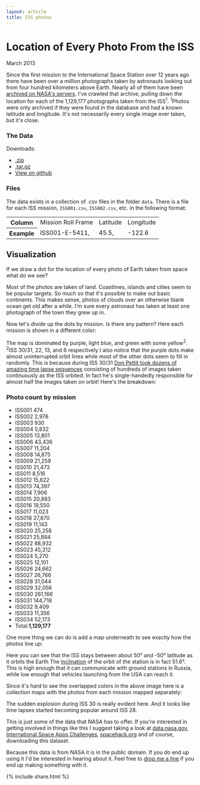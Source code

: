 ```yaml
---
layout: article
title: ISS photos
---
```


# Location of Every Photo From the ISS

<span class="pubdate">March 2013</span>

 Since the first mission to the International Space Station over 12 years ago
there have been over a _million_ photographs taken by astronauts looking out
from four hundred kilometers above Earth. Nearly all of them have been
[archived on NASA's servers]("http://eol.jsc.nasa.gov/). I've crawled that
archive, pulling down the location for each of the 1,129,177 photographs taken
from the ISS<sup>1</sup>. <span class="footnote"><sup>1</sup>Photos were only
archived if they were found in the database and had a known latitude and
longitude. It's not necessarily every single image ever taken, but it's close.</span>


### The Data

Downloads:

 - [.zip](https://github.com/natronics/ISS-photo-locations/archive/master.zip)
 - [.tar.gz](https://github.com/natronics/ISS-photo-locations/archive/master.tar.gz)
 - [View on github](https://github.com/natronics/ISS-photo-locations/)


### Files

The data exists in a collection of .csv files in the folder `data`. There is a
file for each ISS mission, `ISS001.csv`, `ISS002.csv`, etc. in the following format:

<table class="table table-striped">
 <tbody>
  <tr><th>Column</th><td>Mission Roll Frame</td><td>Latitude</td><td>Longitude</td></tr>
  <tr><th>Example</th><td>ISS001-E-5411,</td><td>45.5,</td><td>-122.6</td></tr>
 </tbody>
</table>


## Visualization

If we draw a dot for the location of every photo of Earth taken from space
what do we see?

Most of the photos are taken of land. Coastlines, islands and cities seem
to be popular targets. So much so that it's possible to make out basic
continents. This makes sense, photos of clouds over an otherwise blank ocean
get old after a while. I'm sure every astronaut has taken at least one
photograph of the town they grew up in.

Now let's divide up the dots by mission. Is there any pattern? Here each mission
is shown in a different color:


The map is dominated by purple, light blue, and green with some yellow<sup>2</sup>.
<span class="footnote"><sup>2</sup>ISS 30/31, 22, 13, and 6 respectively</span> I
also notice that the purple dots make almost uninterrupted orbit lines while most
of the other dots seem to fill in randomly. This is because during ISS 30/31
[Don Pettit took dozens of amazing time lapse sequences](http://vimeo.com/61083440)
consisting of hundreds of images taken continuously as the ISS orbited. In fact
he's single-handedly responsible for almost half the images taken on orbit!
Here's the breakdown:


### Photo count by mission

<ul class="barchart">
 <li><span class="title">ISS001</span><span class="bar" style="width:0px;">&nbsp;</span><span class="number outside">474</span></li>
 <li><span class="title">ISS002</span><span class="bar" style="width:5px;">&nbsp;</span><span class="number outside">2,976</span></li>
 <li><span class="title">ISS003</span><span class="bar" style="width:1px;">&nbsp;</span><span class="number outside">930</span></li>
 <li><span class="title">ISS004</span><span class="bar" style="width:10px;">&nbsp;</span><span class="number outside">5,832</span></li>
 <li><span class="title">ISS005</span><span class="bar" style="width:25px;">&nbsp;</span><span class="number outside">13,801</span></li>
 <li><span class="title">ISS006</span><span class="bar" style="width:81px;">&nbsp;</span><span class="number outside">43,436</span></li>
 <li><span class="title">ISS007</span><span class="bar" style="width:21px;">&nbsp;</span><span class="number outside">11,204</span></li>
 <li><span class="title">ISS008</span><span class="bar" style="width:27px;">&nbsp;</span><span class="number outside">14,875</span></li>
 <li><span class="title">ISS009</span><span class="bar" style="width:39px;">&nbsp;</span><span class="number outside">21,259</span></li>
 <li><span class="title">ISS010</span><span class="bar" style="width:40px;">&nbsp;</span><span class="number outside">21,473</span></li>
 <li><span class="title">ISS011</span><span class="bar" style="width:15px;">&nbsp;</span><span class="number outside">8,516</span></li>
 <li><span class="title">ISS012</span><span class="bar" style="width:29px;">&nbsp;</span><span class="number outside">15,622</span></li>
 <li><span class="title">ISS013</span><span class="bar" style="width:139px;">&nbsp;</span><span class="number outside">74,397</span></li>
 <li><span class="title">ISS014</span><span class="bar" style="width:14px;">&nbsp;</span><span class="number outside">7,906</span></li>
 <li><span class="title">ISS015</span><span class="bar" style="width:39px;">&nbsp;</span><span class="number outside">20,883</span></li>
 <li><span class="title">ISS016</span><span class="bar" style="width:36px;">&nbsp;</span><span class="number outside">19,550</span></li>
 <li><span class="title">ISS017</span><span class="bar" style="width:20px;">&nbsp;</span><span class="number outside">11,023</span></li>
 <li><span class="title">ISS018</span><span class="bar" style="width:52px;">&nbsp;</span><span class="number outside">27,870</span></li>
 <li><span class="title">ISS019</span><span class="bar" style="width:20px;">&nbsp;</span><span class="number outside">11,143</span></li>
 <li><span class="title">ISS020</span><span class="bar" style="width:47px;">&nbsp;</span><span class="number outside">25,258</span></li>
 <li><span class="title">ISS021</span><span class="bar" style="width:48px;">&nbsp;</span><span class="number outside">25,884</span></li>
 <li><span class="title">ISS022</span><span class="bar" style="width:166px;">&nbsp;</span><span class="number outside">88,932</span></li>
 <li><span class="title">ISS023</span><span class="bar" style="width:84px;">&nbsp;</span><span class="number outside">45,212</span></li>
 <li><span class="title">ISS024</span><span class="bar" style="width:9px;">&nbsp;</span><span class="number outside">5,270</span></li>
 <li><span class="title">ISS025</span><span class="bar" style="width:22px;">&nbsp;</span><span class="number outside">12,101</span></li>
 <li><span class="title">ISS026</span><span class="bar" style="width:46px;">&nbsp;</span><span class="number outside">24,662</span></li>
 <li><span class="title">ISS027</span><span class="bar" style="width:50px;">&nbsp;</span><span class="number outside">26,766</span></li>
 <li><span class="title">ISS028</span><span class="bar" style="width:58px;">&nbsp;</span><span class="number outside">31,044</span></li>
 <li><span class="title">ISS029</span><span class="bar" style="width:60px;">&nbsp;</span><span class="number outside">32,056</span></li>
 <li><span class="title">ISS030</span><span class="bar" style="width:489px;">&nbsp;</span><span class="number outside">261,166</span></li>
 <li><span class="title">ISS031</span><span class="bar" style="width:271px;">&nbsp;</span><span class="number outside">144,718</span></li>
 <li><span class="title">ISS032</span><span class="bar" style="width:17px;">&nbsp;</span><span class="number outside">9,409</span></li>
 <li><span class="title">ISS033</span><span class="bar" style="width:21px;">&nbsp;</span><span class="number outside">11,356</span></li>
 <li><span class="title">ISS034</span><span class="bar" style="width:97px;">&nbsp;</span><span class="number outside">52,173</span></li>
 <li class="total"><span class="title">Total:</span><strong>1,129,177</strong></li>
</ul>


One more thing we can do is add a map underneath to see exactly how the photos line up:


Here you can see that the ISS stays between about 50&deg; and -50&deg; latitude as it orbits the Earth
The [inclination](http://en.wikipedia.org/wiki/Orbital_inclination) of the orbit
of the station is in fact 51.6&deg;. This is high enough that it can communicate
with ground stations in Russia, while low enough that vehicles launching from the USA
can reach it.

Since it's hard to see the overlapped colors in the above image here is a
collection maps with the photos from each mission mapped separately:

The sudden explosion during ISS 30 is really evident here. And it looks like time
lapses started becoming popular around ISS 28.

This is just some of the data that NASA has to offer. If you're interested in getting
involved in things like this I suggest taking a look at
[data.nasa.gov](http://data.nasa.gov/),
[International Space Apps Challenges](http://spaceappschallenge.org/),
[spacehack.org](http://spacehack.org/) and of course, downloading this dataset.

Because this data is from NASA it is in the public domain. If you do end up using it
I'd be interested in hearing about it. Feel free to [drop me a line](http://natronics.github.com/aboutme)
if you end up making something with it.

{% include share.html %}
